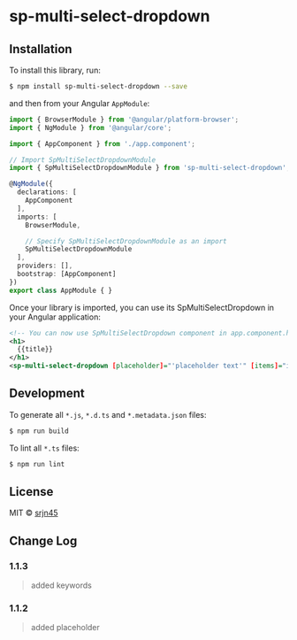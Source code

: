 # sp-multi-select-dropdown

## Installation

To install this library, run:

```bash
$ npm install sp-multi-select-dropdown --save
```

and then from your Angular `AppModule`:

```typescript
import { BrowserModule } from '@angular/platform-browser';
import { NgModule } from '@angular/core';

import { AppComponent } from './app.component';

// Import SpMultiSelectDropdownModule
import { SpMultiSelectDropdownModule } from 'sp-multi-select-dropdown';

@NgModule({
  declarations: [
    AppComponent
  ],
  imports: [
    BrowserModule,

    // Specify SpMultiSelectDropdownModule as an import
    SpMultiSelectDropdownModule
  ],
  providers: [],
  bootstrap: [AppComponent]
})
export class AppModule { }
```

Once your library is imported, you can use its SpMultiSelectDropdown in your Angular application:

```xml
<!-- You can now use SpMultiSelectDropdown component in app.component.html -->
<h1>
  {{title}}
</h1>
<sp-multi-select-dropdown [placeholder]="'placeholder text'" [items]="items" (change)="onChange($event)"></sp-multi-select-dropdown>
```

## Development

To generate all `*.js`, `*.d.ts` and `*.metadata.json` files:

```bash
$ npm run build
```

To lint all `*.ts` files:

```bash
$ npm run lint
```

## License

MIT © [srjn45](mailto:srajanpathak45@gmail.com)

## Change Log

### 1.1.3

> added keywords

### 1.1.2

> added placeholder
